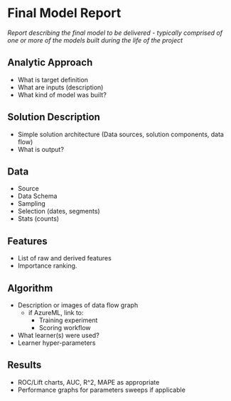 # Final Model Report
_Report describing the final model to be delivered - typically comprised of one or more of the models built during the life of the project_

## Analytic Approach
* What is target definition
* What are inputs (description)
* What kind of model was built?

## Solution Description
* Simple solution architecture (Data sources, solution components, data flow)
* What is output?

## Data
* Source
* Data Schema
* Sampling
* Selection (dates, segments)
* Stats (counts)

## Features
* List of raw and derived features 
* Importance ranking.

## Algorithm
* Description or images of data flow graph
  * if AzureML, link to:
    * Training experiment
    * Scoring workflow
* What learner(s) were used?
* Learner hyper-parameters

## Results
* ROC/Lift charts, AUC, R^2, MAPE as appropriate
* Performance graphs for parameters sweeps if applicable